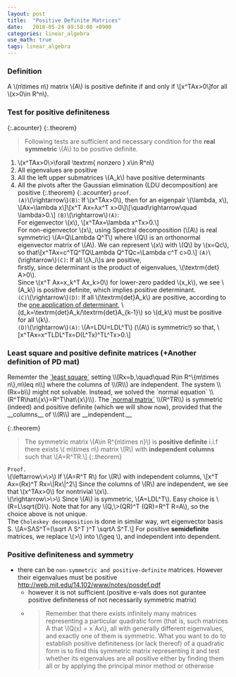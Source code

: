 ```yaml
---
layout: post
title:  "Positive Definite Matrices"
date:   2018-05-24 09:58:00 +0900
categories: linear_algebra
use_math: true
tags: linear_algebra
---
```

### Definition
A \\(n\times n\\) matrix \\(A\\) is positive definite if and only if \\[x^TAx>0\\]for all \\(x>0\in R^n\\).  

<h3 id="test_for_pd_mat">Test for positive definiteness</h3>

{:.acounter}
{:.theorem}
> Following tests are sufficient and necessary condition for the __real symmetric__ \\(A\\) to be positive definite.
1. \\(x^TAx>0\\>\forall \textrm\{ nonzero \} x\in R^n\\) 
2. All eigenvalues are positive
3. All the left upper submatrices \\(A_k\\) have positive determinants
4. All the pivots after the Gaussian elimination (LDU decomposition) are positive
{:.theorem}
{:.acounter}
`proof`.  
`(A)`\\(\rightarrow\\)`(B)`: If \\(x^TAx>0\\), then for an eigenpair \\(\lambda, x\\), \\[Ax=\lambda x\\]\\[x^T Ax=λx^T x>0\\]\\[\quad\rightarrow\quad \lambda>0.\\]
`(B)`\\(\rightarrow\\)`(A)`:  
For eigenvector \\(x\\), \\[x^TAx=\lambda x^Tx>0.\\]  
For non-eigenvector \\(x\\), using Spectral decomposition (\\(A\\) is real symmetric) \\(A=Q\Lambda Q^T\\) where \\(Q\\) is an orthonormal eigenvector matrix of \\(A\\). We can represent \\(x\\) with \\(Q\\) by \\(x=Qc\\), so that\\[x^TAx=c^TQ^TQ\Lambda Q^TQc=\Lambda c^T c>0.\\]
`(A)`\\(\rightarrow\\)`(C)`:  If all \\(λ_i\\)s are positive,  
firstly, since determinant is the product of eigenvalues, \\(\textrm\{det\}⁡A>0\\).  
Since \\(x^T Ax=x_k^T Ax_k>0\\) for lower-zero padded \\(x_k\\), we see \\(A_k\\) is positive definite, which implies positive determinant.  
`(C)`\\(\rightarrow\\)`(D)`: If all \\(\textrm\{det\}A_k\\) are positive, 
according to the <a href="{{site.url}}/linear_algebra/2018/05/15/cofactor.html#pivots_with_det" target="_blank">one application of determinant</a>, \\(d_k=\textrm\{det\}A_k/\textrm\{det\}A_\{k-1\}\\) so \\(d_k\\) must be positive for all \\(k\\).  
`(D)`\\(\rightarrow\\)`(A)`: \\(A=LDU=LDL^T\\) (\\(A\\) is symmetric!) so that,
\\[x^TAx=x^TLDL^Tx=D(L^Tx)^TL^Tx>0.\\]

<h3 id="pd_and_least_sq">Least square and positive definite matrices (+Another definition of PD mat)</h3>
Rememter the <a href="{{site.url}}/linear_algebra/2018/05/16/projection.html" target="_blank">`least square`</a> setting \\[Rx=b,\quad\quad R\in R^\{m\times n\},m\leq n\\]
where the columns of \\(R\\) are independent. The system \\(Rx=b\\) might not solvable.  
Instead, we solved the `normal equation` \\(R^TR\hat\{x\}=R^T\hat\{x\}\\). The <a href="{{site.url}}/linear_algebra/2018/05/10/cross-prod-mat.html" target="_blank">`normal matrix`</a> \\(R^TR\\) is symmetric (indeed) and positive definite (which we will show now), provided that the __columns__ of \\(R\\) are __independent.__

{:.theorem}
> The symmetric matrix \\(A\in R^\{n\times n\}\\) is __positive definite__ i.i.f there exists \\( m\times n\\) matrix \\(R\\) with __independent columns__ such that \\[A=R^TR.\\]
{:.theorem}

`Proof.`  
\\(\leftarrow\\>\\>\\) If \\(A=R^T R\\) for \\(R\\) with independent columns, \\[x^T Ax=(Rx)^T Rx=\\|Rx\\|^2\\]
Since the columns of \\(R\\) are independent, we see that \\(x^TAx>0\\) for nontrivial \\(x\\).  
\\(\rightarrow\\>\\>\\) Since \\(A\\) is symmetric, \\(A=LDL^T\\). Easy choice is \\(R=L\sqrt\{D\}\\).
Note that for any \\(Q,\\>(QR)^T (QR)=R^T R=A\\), so the choice above is not unique.  
The `Choleskey decomposition` is done in similar way, wrt eigenvector basis S. \\[A=SΛS^T=(\sqrt Λ S^T )^T \sqrtΛ S^T.\\]
For positive __semidefinite__ matrices, we replace \\(>\\) into \\(\geq \\), and independent into dependent.


### Positive definiteness and symmetry
- there can be `non-symmetric and positive-definite` matrices. However their eigenvalues must be positive <a href="http://web.mit.edu/14.102/www/notes/posdef.pdf" target="_blank">http://web.mit.edu/14.102/www/notes/posdef.pdf</a>
  - however it is not sufficient (positive e-vals does not gurantee positive definiteness of not necessarily symmetric matrix)
  - > Remember that there exists infinitely many matrices representing a particular quadratic form (that is, such matrices A that \\(Q(x) = x`Ax\\), all with generally different eigenvalues, and exactly one of them is symmetric. What you want to do to establish positive definiteness (or lack thereof) of a quadratic form is to find this symmetric matrix representing it and test whether its eigenvalues are all positive either by finding them all or by applying the principal minor method or otherwise